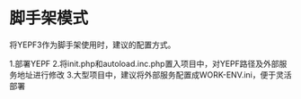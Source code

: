 # 脚手架模式

将YEPF3作为脚手架使用时，建议的配置方式。

1.部署YEPF
2.将init.php和autoload.inc.php置入项目中，对YEPF路径及外部服务地址进行修改
3.大型项目中，建议将外部服务配置成WORK-ENV.ini，便于灵活部署


